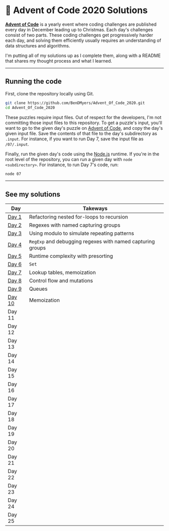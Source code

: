 # 🎄 Advent of Code 2020 Solutions

[**Advent of Code**](https://adventofcode.com) is a yearly event where coding challenges are published every day in December leading up to Christmas. Each day's challenges consist of two parts. These coding challenges get progressively harder each day, and solving them efficiently usually requires an understanding of data structures and algorithms.

I'm putting all of my solutions up as I complete them, along with a README that shares my thought process and what I learned.

***

## Running the code

First, clone the repository locally using Git.

```bash
git clone https://github.com/BenDMyers/Advent_Of_Code_2020.git
cd Advent_Of_Code_2020
```

These puzzles require input files. Out of respect for the developers, I'm not committing those input files to this repository. To get a puzzle's input, you'll want to go to the given day's puzzle on [Advent of Code](https://adventofcode.com), and copy the day's given input file. Save the contents of that file to the day's subdirectory as `.input`. For instance, if you want to run Day 7, save the input file as `/07/.input`.

Finally, run the given day's code using the [Node.js](https://nodejs.org) runtime. If you're in the root level of the repository, you can run a given day with `node <subdirectory>`. For instance, to run Day 7's code, run:

```bash
node 07
```

***

## See my solutions

| Day | Takeways |
|-----|----------|
| [Day 1](/01/) | Refactoring nested for-loops to recursion |
| [Day 2](/02/) | Regexes with named capturing groups |
| [Day 3](/03/) | Using modulo to simulate repeating patterns |
| [Day 4](/04/) | `RegExp` and debugging regexes with named capturing groups |
| [Day 5](/05/) | Runtime complexity with presorting |
| [Day 6](/06/) | `Set` |
| [Day 7](/07/) | Lookup tables, memoization |
| [Day 8](/08/) | Control flow and mutations |
| [Day 9](/09/) | Queues |
| [Day 10](/10/) | Memoization |
| Day 11 | |
| Day 12 | |
| Day 13 | |
| Day 14 | |
| Day 15 | |
| Day 16 | |
| Day 17 | |
| Day 18 | |
| Day 19 | |
| Day 20 | |
| Day 21 | |
| Day 22 | |
| Day 23 | |
| Day 24 | |
| Day 25 | |